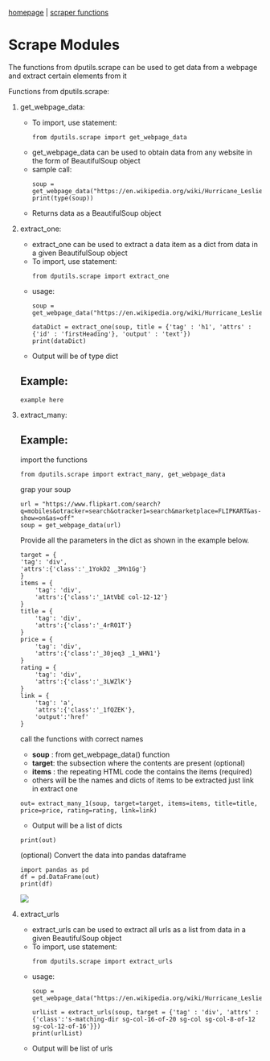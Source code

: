 [homepage](index.md) | [scraper functions](scraper.md)
# Scrape Modules

The functions from dputils.scrape can be used to get data from a webpage and extract certain elements from it

Functions from dputils.scrape:
1. get_webpage_data:
    - To import, use statement: 
         ```python3
        from dputils.scrape import get_webpage_data
        ```
    - get_webpage_data can be used to obtain data from any website in the   form of BeautifulSoup object
    - sample call: 
        ```python3
        soup = get_webpage_data("https://en.wikipedia.org/wiki/Hurricane_Leslie_(2018)")
        print(type(soup))
        ```
    - Returns data as a BeautifulSoup object

2. extract_one:
    - extract_one can be used to extract a data item as a dict from data in a given BeautifulSoup object
    - To import, use statement: 
        ```python3
        from dputils.scrape import extract_one
        ```
    - usage: 
        ```python3
        soup = get_webpage_data("https://en.wikipedia.org/wiki/Hurricane_Leslie_(2018)")

        dataDict = extract_one(soup, title = {'tag' : 'h1', 'attrs' : {'id' : 'firstHeading'}, 'output' : 'text'})
        print(dataDict)
        ```
    - Output will be of type dict

    ## Example:
    ```python3
    example here
    ```
3. extract_many:

    ## Example:
    import the functions
    ```python3
    from dputils.scrape import extract_many, get_webpage_data
    ```
    grap your soup
    ```python3
    url = "https://www.flipkart.com/search?q=mobiles&otracker=search&otracker1=search&marketplace=FLIPKART&as-show=on&as=off"
    soup = get_webpage_data(url)
    ```
    Provide all the parameters in the dict as shown in the example below.
    ```python3
    target = {
    'tag': 'div',
    'attrs':{'class':'_1YokD2 _3Mn1Gg'}
    }
    items = {
        'tag': 'div',
        'attrs':{'class':'_1AtVbE col-12-12'}
    }
    title = {
        'tag': 'div',
        'attrs':{'class':'_4rR01T'}
    }
    price = {
        'tag': 'div',
        'attrs':{'class':'_30jeq3 _1_WHN1'}
    }
    rating = {
        'tag': 'div',
        'attrs':{'class':'_3LWZlK'}
    }
    link = {
        'tag': 'a',
        'attrs':{'class':'_1fQZEK'},
        'output':'href'
    }
    ```
    call the functions with correct names
    - **soup** : from get_webpage_data() function
    - **target**: the subsection where the contents are present (optional)
    - **items** : the repeating HTML code the contains the items (required)
    - others will be the names and dicts of items to be extracted just link in extract one
    ```python3
    out= extract_many_1(soup, target=target, items=items, title=title, price=price, rating=rating, link=link)
    ```
    - Output will be a list of dicts
    ```python3
    print(out)
    ```
    (optional) Convert the data into pandas dataframe
    ```python3
    import pandas as pd
    df = pd.DataFrame(out)
    print(df)
    ```
    <img src = "/Users/akulsingh/Desktop/Internship/imgs/outputdf.png">

4. extract_urls
    - extract_urls can be used to extract all urls as a list from data in a given BeautifulSoup object
    - To import, use statement: 
        ```python3
        from dputils.scrape import extract_urls
        ```
    - usage: 
        ```python3
        soup = get_webpage_data("https://en.wikipedia.org/wiki/Hurricane_Leslie_(2018)")

        urlList = extract_urls(soup, target = {'tag' : 'div', 'attrs' : {'class':'s-matching-dir sg-col-16-of-20 sg-col sg-col-8-of-12 sg-col-12-of-16'}})
        print(urlList)
        ```
    - Output will be list of urls

